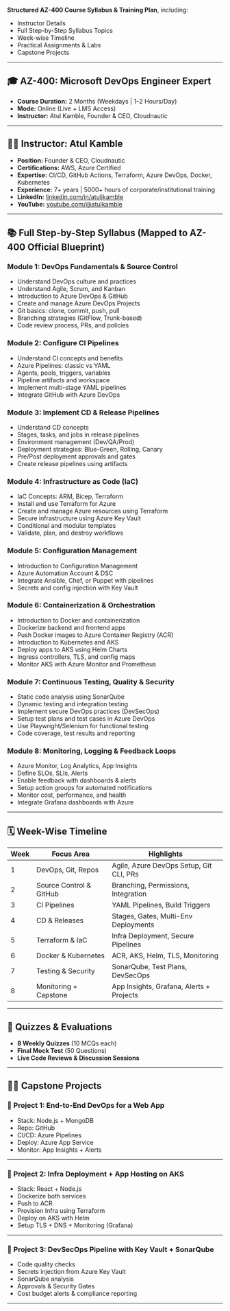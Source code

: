  **Structured AZ-400 Course Syllabus & Training Plan**, including:

* Instructor Details
* Full Step-by-Step Syllabus Topics
* Week-wise Timeline
* Practical Assignments & Labs
* Capstone Projects

---

## 🎓 **AZ-400: Microsoft DevOps Engineer Expert**

* **Course Duration:** 2 Months (Weekdays | 1–2 Hours/Day)
* **Mode:** Online (Live + LMS Access)
* **Instructor:** Atul Kamble, Founder & CEO, Cloudnautic

---

## 👨‍🏫 Instructor: **Atul Kamble**

* **Position:** Founder & CEO, Cloudnautic
* **Certifications:** AWS, Azure Certified
* **Expertise:** CI/CD, GitHub Actions, Terraform, Azure DevOps, Docker, Kubernetes
* **Experience:** 7+ years | 5000+ hours of corporate/institutional training
* **LinkedIn:** [linkedin.com/in/atuljkamble](https://www.linkedin.com/in/atuljkamble)
* **YouTube:** [youtube.com/@atulkamble](https://www.youtube.com/@atulkamble)

---

## 📚 Full Step-by-Step Syllabus (Mapped to AZ-400 Official Blueprint)

### **Module 1: DevOps Fundamentals & Source Control**

* Understand DevOps culture and practices
* Understand Agile, Scrum, and Kanban
* Introduction to Azure DevOps & GitHub
* Create and manage Azure DevOps Projects
* Git basics: clone, commit, push, pull
* Branching strategies (GitFlow, Trunk-based)
* Code review process, PRs, and policies

### **Module 2: Configure CI Pipelines**

* Understand CI concepts and benefits
* Azure Pipelines: classic vs YAML
* Agents, pools, triggers, variables
* Pipeline artifacts and workspace
* Implement multi-stage YAML pipelines
* Integrate GitHub with Azure DevOps

### **Module 3: Implement CD & Release Pipelines**

* Understand CD concepts
* Stages, tasks, and jobs in release pipelines
* Environment management (Dev/QA/Prod)
* Deployment strategies: Blue-Green, Rolling, Canary
* Pre/Post deployment approvals and gates
* Create release pipelines using artifacts

### **Module 4: Infrastructure as Code (IaC)**

* IaC Concepts: ARM, Bicep, Terraform
* Install and use Terraform for Azure
* Create and manage Azure resources using Terraform
* Secure infrastructure using Azure Key Vault
* Conditional and modular templates
* Validate, plan, and destroy workflows

### **Module 5: Configuration Management**

* Introduction to Configuration Management
* Azure Automation Account & DSC
* Integrate Ansible, Chef, or Puppet with pipelines
* Secrets and config injection with Key Vault

### **Module 6: Containerization & Orchestration**

* Introduction to Docker and containerization
* Dockerize backend and frontend apps
* Push Docker images to Azure Container Registry (ACR)
* Introduction to Kubernetes and AKS
* Deploy apps to AKS using Helm Charts
* Ingress controllers, TLS, and config maps
* Monitor AKS with Azure Monitor and Prometheus

### **Module 7: Continuous Testing, Quality & Security**

* Static code analysis using SonarQube
* Dynamic testing and integration testing
* Implement secure DevOps practices (DevSecOps)
* Setup test plans and test cases in Azure DevOps
* Use Playwright/Selenium for functional testing
* Code coverage, test results and reporting

### **Module 8: Monitoring, Logging & Feedback Loops**

* Azure Monitor, Log Analytics, App Insights
* Define SLOs, SLIs, Alerts
* Enable feedback with dashboards & alerts
* Setup action groups for automated notifications
* Monitor cost, performance, and health
* Integrate Grafana dashboards with Azure

---

## 🗓️ Week-Wise Timeline

| **Week** | **Focus Area**          | **Highlights**                           |
| -------- | ----------------------- | ---------------------------------------- |
| 1        | DevOps, Git, Repos      | Agile, Azure DevOps Setup, Git CLI, PRs  |
| 2        | Source Control & GitHub | Branching, Permissions, Integration      |
| 3        | CI Pipelines            | YAML Pipelines, Build Triggers           |
| 4        | CD & Releases           | Stages, Gates, Multi-Env Deployments     |
| 5        | Terraform & IaC         | Infra Deployment, Secure Pipelines       |
| 6        | Docker & Kubernetes     | ACR, AKS, Helm, TLS, Monitoring          |
| 7        | Testing & Security      | SonarQube, Test Plans, DevSecOps         |
| 8        | Monitoring + Capstone   | App Insights, Grafana, Alerts + Projects |

---

## 🧪 Quizzes & Evaluations

* **8 Weekly Quizzes** (10 MCQs each)
* **Final Mock Test** (50 Questions)
* **Live Code Reviews & Discussion Sessions**

---

## 🧑‍💻 Capstone Projects

### 🚀 Project 1: **End-to-End DevOps for a Web App**

* Stack: Node.js + MongoDB
* Repo: GitHub
* CI/CD: Azure Pipelines
* Deploy: Azure App Service
* Monitor: App Insights + Alerts

---

### 🚀 Project 2: **Infra Deployment + App Hosting on AKS**

* Stack: React + Node.js
* Dockerize both services
* Push to ACR
* Provision Infra using Terraform
* Deploy on AKS with Helm
* Setup TLS + DNS + Monitoring (Grafana)

---

### 🚀 Project 3: **DevSecOps Pipeline with Key Vault + SonarQube**

* Code quality checks
* Secrets injection from Azure Key Vault
* SonarQube analysis
* Approvals & Security Gates
* Cost budget alerts & compliance reporting

---
